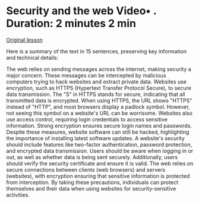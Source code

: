 # Security and the web Video• . Duration: 2 minutes 2 min

[Original lesson](https://www.coursera.org/learn/uol-how-computers-work/lecture/Ihqg9/security-and-the-web)

Here is a summary of the text in 15 sentences, preserving key information and technical details:

The web relies on sending messages across the internet, making security a major concern. These messages can be intercepted by malicious computers trying to hack websites and extract private data. Websites use encryption, such as HTTPS (Hypertext Transfer Protocol Secure), to secure data transmission. The "S" in HTTPS stands for secure, indicating that all transmitted data is encrypted. When using HTTPS, the URL shows "HTTPS" instead of "HTTP", and most browsers display a padlock symbol. However, not seeing this symbol on a website's URL can be worrisome. Websites also use access control, requiring login credentials to access sensitive information. Strong encryption ensures secure login names and passwords. Despite these measures, website software can still be hacked, highlighting the importance of installing latest software updates. A website's security should include features like two-factor authentication, password protection, and encrypted data transmission. Users should be aware when logging in or out, as well as whether data is being sent securely. Additionally, users should verify the security certificate and ensure it is valid. The web relies on secure connections between clients (web browsers) and servers (websites), with encryption ensuring that sensitive information is protected from interception. By taking these precautions, individuals can protect themselves and their data when using websites for security-sensitive activities.

